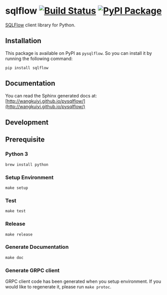 # sqlflow [![Build Status](https://travis-ci.org/wangkuiyi/pysqlflow.svg?branch=develop)](https://travis-ci.org/wangkuiyi/pysqlflow) [![PyPI Package](https://img.shields.io/pypi/v/sqlflow.svg)](https://pypi.python.org/pypi/sqlflow)

[SQLFlow](https://github.com/sql-machine-learning/sqlflow) client library for Python.

## Installation

This package is available on PyPI as `pysqlflow`. So you can install it by running the following command:

    pip install sqlflow

## Documentation

You can read the Sphinx generated docs at:
[http://wangkuiyi.github.io/pysqlflow/](http://wangkuiyi.github.io/pysqlflow/)

## Development

## Prerequisite
### Python 3
`brew install python`

### Setup Environment
`make setup`

### Test
`make test`

### Release
`make release`

### Generate Documentation
`make doc`

### Generate GRPC client
GRPC client code has been generated when you setup environment. 
If you would like to regenerate it, please run `make protoc`.
